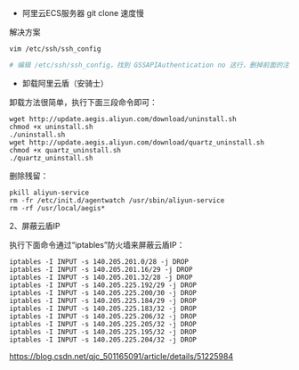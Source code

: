 * 阿里云ECS服务器 git clone 速度慢

解决方案
```bash
vim /etc/ssh/ssh_config

# 编辑 /etc/ssh/ssh_config，找到 GSSAPIAuthentication no 这行，删掉前面的注释，然后保存退出
```


* 卸载阿里云盾（安骑士）

卸载方法很简单，执行下面三段命令即可：

```shell
wget http://update.aegis.aliyun.com/download/uninstall.sh
chmod +x uninstall.sh
./uninstall.sh
wget http://update.aegis.aliyun.com/download/quartz_uninstall.sh
chmod +x quartz_uninstall.sh
./quartz_uninstall.sh
```

删除残留：

```shell
pkill aliyun-service
rm -fr /etc/init.d/agentwatch /usr/sbin/aliyun-service
rm -rf /usr/local/aegis*
```



2、屏蔽云盾IP

执行下面命令通过“iptables”防火墙来屏蔽云盾IP：

```shell
iptables -I INPUT -s 140.205.201.0/28 -j DROP
iptables -I INPUT -s 140.205.201.16/29 -j DROP
iptables -I INPUT -s 140.205.201.32/28 -j DROP
iptables -I INPUT -s 140.205.225.192/29 -j DROP
iptables -I INPUT -s 140.205.225.200/30 -j DROP
iptables -I INPUT -s 140.205.225.184/29 -j DROP
iptables -I INPUT -s 140.205.225.183/32 -j DROP
iptables -I INPUT -s 140.205.225.206/32 -j DROP
iptables -I INPUT -s 140.205.225.205/32 -j DROP
iptables -I INPUT -s 140.205.225.195/32 -j DROP
iptables -I INPUT -s 140.205.225.204/32 -j DROP
```

https://blog.csdn.net/qjc_501165091/article/details/51225984
